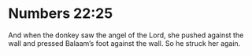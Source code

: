 # Numbers 22:25

And when the donkey saw the angel of the Lord, she pushed against the wall and pressed Balaam’s foot against the wall. So he struck her again.
